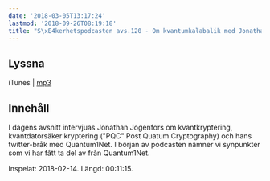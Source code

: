 ```yaml
---
date: '2018-03-05T13:17:24'
lastmod: '2018-09-26T08:19:18'
title: "S\xE4kerhetspodcasten avs.120 - Om kvantumkalabalik med Jonathan Jogenfors"
---
```

## Lyssna

iTunes \| [mp3](http://traffic.libsyn.com/sakerhetspodcasten/Jonathan_Jogenfors_Quantum1Net_Kvantkrypton_kvantsakrakrypton_kryptovalutor.mp3)

## Innehåll

I dagens avsnitt intervjuas Jonathan Jogenfors om kvantkryptering, kvantdatorsäker
kryptering ("PQC" Post Quatum Cryptography) och hans twitter-bråk med Quantum1Net.
I början av podcasten nämner vi synpunkter som vi har fått ta del av från Quantum1Net.

Inspelat: 2018-02-14. Längd: 00:11:15.

